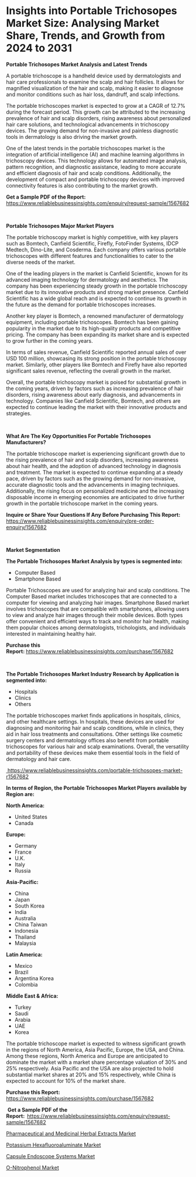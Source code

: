 <p><h1>Insights into Portable Trichosopes Market Size: Analysing Market Share, Trends, and Growth from 2024 to 2031</h1></p><p><strong>Portable Trichosopes Market Analysis and Latest Trends</strong></p>
<p><p>A portable trichoscope is a handheld device used by dermatologists and hair care professionals to examine the scalp and hair follicles. It allows for magnified visualization of the hair and scalp, making it easier to diagnose and monitor conditions such as hair loss, dandruff, and scalp infections.</p><p>The portable trichoscopes market is expected to grow at a CAGR of 12.7% during the forecast period. This growth can be attributed to the increasing prevalence of hair and scalp disorders, rising awareness about personalized hair care solutions, and technological advancements in trichoscopy devices. The growing demand for non-invasive and painless diagnostic tools in dermatology is also driving the market growth.</p><p>One of the latest trends in the portable trichoscopes market is the integration of artificial intelligence (AI) and machine learning algorithms in trichoscopy devices. This technology allows for automated image analysis, pattern recognition, and diagnostic assistance, leading to more accurate and efficient diagnosis of hair and scalp conditions. Additionally, the development of compact and portable trichoscopy devices with improved connectivity features is also contributing to the market growth.</p></p>
<p><strong>Get a Sample PDF of the Report:&nbsp;</strong> <a href="https://www.reliablebusinessinsights.com/enquiry/request-sample/1567682">https://www.reliablebusinessinsights.com/enquiry/request-sample/1567682</a></p>
<p>&nbsp;</p>
<p><strong>Portable Trichosopes Major Market Players</strong></p>
<p><p>The portable trichoscopy market is highly competitive, with key players such as Bomtech, Canfield Scientific, Firefly, FotoFinder Systems, IDCP Medtech, Dino-Lite, and Cosderma. Each company offers various portable trichoscopes with different features and functionalities to cater to the diverse needs of the market.</p><p>One of the leading players in the market is Canfield Scientific, known for its advanced imaging technology for dermatology and aesthetics. The company has been experiencing steady growth in the portable trichoscopy market due to its innovative products and strong market presence. Canfield Scientific has a wide global reach and is expected to continue its growth in the future as the demand for portable trichoscopes increases.</p><p>Another key player is Bomtech, a renowned manufacturer of dermatology equipment, including portable trichoscopes. Bomtech has been gaining popularity in the market due to its high-quality products and competitive pricing. The company has been expanding its market share and is expected to grow further in the coming years.</p><p>In terms of sales revenue, Canfield Scientific reported annual sales of over USD 100 million, showcasing its strong position in the portable trichoscopy market. Similarly, other players like Bomtech and Firefly have also reported significant sales revenue, reflecting the overall growth in the market.</p><p>Overall, the portable trichoscopy market is poised for substantial growth in the coming years, driven by factors such as increasing prevalence of hair disorders, rising awareness about early diagnosis, and advancements in technology. Companies like Canfield Scientific, Bomtech, and others are expected to continue leading the market with their innovative products and strategies.</p></p>
<p>&nbsp;</p>
<p><strong>What Are The Key Opportunities For Portable Trichosopes Manufacturers?</strong></p>
<p><p>The portable trichoscope market is experiencing significant growth due to the rising prevalence of hair and scalp disorders, increasing awareness about hair health, and the adoption of advanced technology in diagnosis and treatment. The market is expected to continue expanding at a steady pace, driven by factors such as the growing demand for non-invasive, accurate diagnostic tools and the advancements in imaging techniques. Additionally, the rising focus on personalized medicine and the increasing disposable income in emerging economies are anticipated to drive further growth in the portable trichoscope market in the coming years.</p></p>
<p><strong>Inquire or Share Your Questions If Any Before Purchasing This Report:</strong> <a href="https://www.reliablebusinessinsights.com/enquiry/pre-order-enquiry/1567682">https://www.reliablebusinessinsights.com/enquiry/pre-order-enquiry/1567682</a></p>
<p>&nbsp;</p>
<p><strong>Market Segmentation</strong></p>
<p><strong>The Portable Trichosopes Market Analysis by types is segmented into:</strong></p>
<p><ul><li>Computer Based</li><li>Smartphone Based</li></ul></p>
<p><p>Portable Trichoscopes are used for analyzing hair and scalp conditions. The Computer Based market includes trichoscopes that are connected to a computer for viewing and analyzing hair images. Smartphone Based market involves trichoscopes that are compatible with smartphones, allowing users to view and analyze hair images through their mobile devices. Both types offer convenient and efficient ways to track and monitor hair health, making them popular choices among dermatologists, trichologists, and individuals interested in maintaining healthy hair.</p></p>
<p><strong>Purchase this Report:&nbsp;</strong><a href="https://www.reliablebusinessinsights.com/purchase/1567682">https://www.reliablebusinessinsights.com/purchase/1567682</a></p>
<p>&nbsp;</p>
<p><strong>The Portable Trichosopes Market Industry Research by Application is segmented into:</strong></p>
<p><ul><li>Hospitals</li><li>Clinics</li><li>Others</li></ul></p>
<p><p>The portable trichoscopes market finds applications in hospitals, clinics, and other healthcare settings. In hospitals, these devices are used for diagnosing and monitoring hair and scalp conditions, while in clinics, they aid in hair loss treatments and consultations. Other settings like cosmetic surgery centers and dermatology offices also benefit from portable trichoscopes for various hair and scalp examinations. Overall, the versatility and portability of these devices make them essential tools in the field of dermatology and hair care.</p></p>
<p><a href="https://www.reliablebusinessinsights.com/portable-trichosopes-market-r1567682">&nbsp;https://www.reliablebusinessinsights.com/portable-trichosopes-market-r1567682</a></p>
<p><strong>In terms of Region, the Portable Trichosopes Market Players available by Region are:</strong></p>
<p>
    <p> <strong> North America: </strong>
        <ul>
            <li>United States</li>
            <li>Canada</li>
        </ul>
        </p> 
    <p> <strong> Europe: </strong>
        <ul>
            <li>Germany</li>
            <li>France</li>
            <li>U.K.</li>
            <li>Italy</li>
            <li>Russia</li>
        </ul>
        </p> 
    <p> <strong> Asia-Pacific: </strong>
        <ul>
            <li>China</li>
            <li>Japan</li>
            <li>South Korea</li>
            <li>India</li>
            <li>Australia</li>
            <li>China Taiwan</li>
            <li>Indonesia</li>
            <li>Thailand</li>
            <li>Malaysia</li>
        </ul>
        </p> 
    <p> <strong> Latin America: </strong>
        <ul>
            <li>Mexico</li>
            <li>Brazil</li>
            <li>Argentina Korea</li>
            <li>Colombia</li>
        </ul>
        </p> 
    <p> <strong> Middle East & Africa: </strong>
        <ul>
            <li>Turkey</li>
            <li>Saudi</li>
            <li>Arabia</li>
            <li>UAE</li>
            <li>Korea</li>
        </ul>
    </p>
    </p>
<p><p>The portable trichoscope market is expected to witness significant growth in the regions of North America, Asia Pacific, Europe, the USA, and China. Among these regions, North America and Europe are anticipated to dominate the market with a market share percentage valuation of 30% and 25% respectively. Asia Pacific and the USA are also projected to hold substantial market shares at 20% and 15% respectively, while China is expected to account for 10% of the market share.</p></p>
<p><strong>Purchase this Report: </strong><a href="https://www.reliablebusinessinsights.com/purchase/1567682">https://www.reliablebusinessinsights.com/purchase/1567682</a></p>
<p>&nbsp;<strong>Get a Sample PDF of the Report:&nbsp;&nbsp;</strong><a href="https://www.reliablebusinessinsights.com/enquiry/request-sample/1567682">https://www.reliablebusinessinsights.com/enquiry/request-sample/1567682</a></p>
<p><strong></strong></p>
<p><p><a href="https://www.linkedin.com/pulse/global-pharmaceutical-medicinal-herbal-extracts-market-product-xoctc?trackingId=nddAy1E1mgGMk1XkyzypYA%3D%3D">Pharmaceutical and Medicinal Herbal Extracts Market</a></p><p><a href="https://medium.com/@michellegbleau0620/global-potassium-hexafluoroaluminate-industry-types-applications-market-players-regional-growth-fc41d75b9fdf">Potassium Hexafluoroaluminate Market</a></p><p><a href="https://github.com/laurahalfhide/Market-Research-Report-List-1/blob/main/capsule-endoscope-systems-market.md">Capsule Endoscope Systems Market</a></p><p><a href="https://medium.com/@dovansangxd/o-nitrophenol-market-trends-focusing-on-o-nitrophenol-market-insight-and-forecast-analysis-2024-511846246e47">O-Nitrophenol Market</a></p></p>